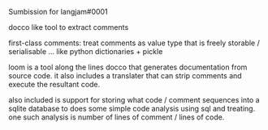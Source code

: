 Sumbission for langjam#0001

docco like tool to extract comments

first-class comments: treat comments as value type that is freely storable / serialisable ... like python dictionaries + pickle

loom is a tool along the lines docco that generates documentation from source code.
it also includes a translater that can strip comments and execute the resultant code.

also included is support for storing what code / comment sequences into a sqlite database to does some simple code analysis using sql and treating. one such analysis is number of lines of comment / lines of code.

